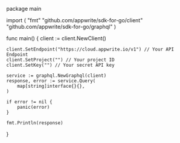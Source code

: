 package main

import (
    "fmt"
    "github.com/appwrite/sdk-for-go/client"
    "github.com/appwrite/sdk-for-go/graphql"
)

func main() {
    client := client.NewClient()

    client.SetEndpoint("https://cloud.appwrite.io/v1") // Your API Endpoint
    client.SetProject("") // Your project ID
    client.SetKey("") // Your secret API key

    service := graphql.NewGraphql(client)
    response, error := service.Query(
        map[string]interface{}{},
    )

    if error != nil {
        panic(error)
    }

    fmt.Println(response)
}
